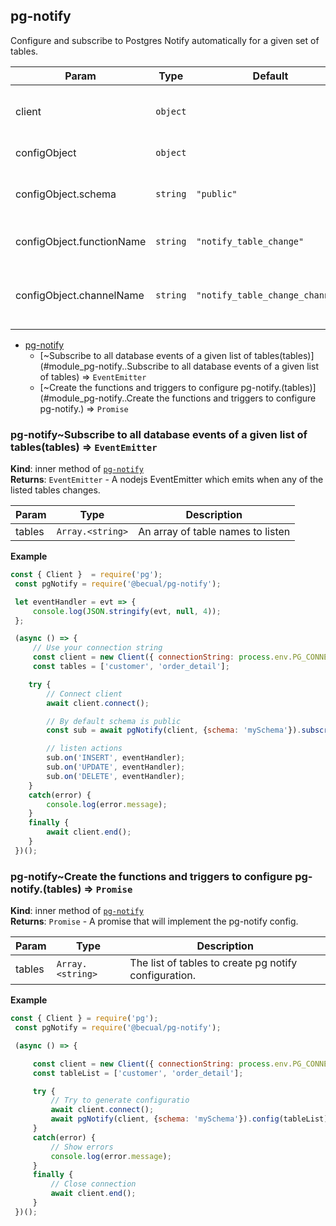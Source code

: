 <a name="module_pg-notify"></a>

## pg-notify
Configure and subscribe to Postgres Notify automatically for a given set of tables.


| Param | Type | Default | Description |
| --- | --- | --- | --- |
| client | <code>object</code> |  | node-postgres Client instance |
| configObject | <code>object</code> |  | Configuration object |
| configObject.schema | <code>string</code> | <code>&quot;public&quot;</code> | Name of the schema where the tables exists. |
| configObject.functionName | <code>string</code> | <code>&quot;notify_table_change&quot;</code> | Name of the function to use notify. |
| configObject.channelName | <code>string</code> | <code>&quot;notify_table_change_channel&quot;</code> | Name of the channel where the function will notify. |


* [pg-notify](#module_pg-notify)
    * [~Subscribe to all database events of a given list of tables(tables)](#module_pg-notify..Subscribe to all database events of a given list of tables) ⇒ <code>EventEmitter</code>
    * [~Create the functions and triggers to configure pg-notify.(tables)](#module_pg-notify..Create the functions and triggers to configure pg-notify.) ⇒ <code>Promise</code>

<a name="module_pg-notify..Subscribe to all database events of a given list of tables"></a>

### pg-notify~Subscribe to all database events of a given list of tables(tables) ⇒ <code>EventEmitter</code>
**Kind**: inner method of [<code>pg-notify</code>](#module_pg-notify)  
**Returns**: <code>EventEmitter</code> - A nodejs EventEmitter which emits when any of the listed tables changes.  

| Param | Type | Description |
| --- | --- | --- |
| tables | <code>Array.&lt;string&gt;</code> | An array of table names to listen |

**Example**  
```js
const { Client }  = require('pg');
 const pgNotify = require('@becual/pg-notify');

 let eventHandler = evt => {
     console.log(JSON.stringify(evt, null, 4));
 };

 (async () => {
     // Use your connection string
     const client = new Client({ connectionString: process.env.PG_CONNECTION_STRING });
     const tables = ['customer', 'order_detail'];

    try {
        // Connect client
        await client.connect();

        // By default schema is public
        const sub = await pgNotify(client, {schema: 'mySchema'}).subscribe(tables);

        // listen actions
        sub.on('INSERT', eventHandler);
        sub.on('UPDATE', eventHandler);
        sub.on('DELETE', eventHandler);
    }
    catch(error) {
        console.log(error.message);
    }
    finally {
        await client.end();
    }
 })();
```
<a name="module_pg-notify..Create the functions and triggers to configure pg-notify."></a>

### pg-notify~Create the functions and triggers to configure pg-notify.(tables) ⇒ <code>Promise</code>
**Kind**: inner method of [<code>pg-notify</code>](#module_pg-notify)  
**Returns**: <code>Promise</code> - A promise that will implement the pg-notify config.  

| Param | Type | Description |
| --- | --- | --- |
| tables | <code>Array.&lt;string&gt;</code> | The list of tables to create pg notify configuration. |

**Example**  
```js
const { Client } = require('pg');
 const pgNotify = require('@becual/pg-notify');

 (async () => {

     const client = new Client({ connectionString: process.env.PG_CONNECTION_STRING });
     const tableList = ['customer', 'order_detail'];

     try {
         // Try to generate configuratio
         await client.connect();
         await pgNotify(client, {schema: 'mySchema'}).config(tableList);
     }
     catch(error) {
         // Show errors
         console.log(error.message);
     }
     finally {
         // Close connection
         await client.end();
     }
 })();
```
